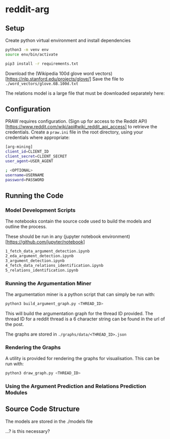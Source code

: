 # reddit-arg

## Setup

Create python virtual environment and install dependencies
```bash
python3 -m venv env
source env/bin/activate

pip3 install -r requirements.txt
```

Download the (Wikipedia 100d glove word vectors)[https://nlp.stanford.edu/projects/glove/]
Save the file to `./word_vectors/glove.6B.100d.txt`

The relations model is a large file that must be downloaded separately here:

## Configuration

PRAW requires configuration. (Sign up for access to the Reddit API)[https://www.reddit.com/wiki/api#wiki_reddit_api_access] to retrieve the credentials.
Create a `praw.ini` file in the root directory, using your credentials where appropriate:

```bash
[arg-mining]
client_id=CLIENT_ID
client_secret=CLIENT_SECRET
user_agent=USER_AGENT

; <OPTIONAL>
username=USERNAME
password=PASSWORD
```
## Running the Code

### Model Development Scripts

The notebooks contain the source code used to build the models and outline the process.

These should be run in any (jupyter notebook environment)[https://github.com/jupyter/notebook]

```bash
1_fetch_data_argument_detection.ipynb
2_eda_argument_detection.ipynb
3_argument_detection.ipynb
4_fetch_data_relations_identification.ipynb
5_relations_identification.ipynb
```

### Running the Argumentation Miner

The argumentation miner is a python script that can simply be run with:

```bash
python3 build_argument_graph.py <THREAD_ID>
```

This will build the argumentation graph for the thread ID provided. The thread ID for a reddit thread is a 6 character string can be found in the url of the post.

The graphs are stored in `./graphs/data/<THREAD_ID>.json` 

### Rendering the Graphs

A utility is provided for rendering the graphs for visualisation. This can be run with:

```bash
python3 draw_graph.py <THREAD_ID>
```

### Using the Argument Prediction and Relations Prediction Modules

## Source Code Structure

The models are stored in the ./models file 

...? is this necessary?